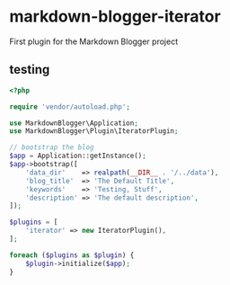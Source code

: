 # markdown-blogger-iterator
First plugin for the Markdown Blogger project

## testing
```php
<?php

require 'vendor/autoload.php';

use MarkdownBlogger\Application;
use MarkdownBlogger\Plugin\IteratorPlugin;

// bootstrap the blog
$app = Application::getInstance();
$app->bootstrap([
    'data_dir'    => realpath(__DIR__ . '/../data'),
    'blog_title'  => 'The Default Title',
    'keywords'    => 'Testing, Stuff',
    'description' => 'The default description',
]);

$plugins = [
    'iterator' => new IteratorPlugin(),
];

foreach ($plugins as $plugin) {
    $plugin->initialize($app);
}
```
